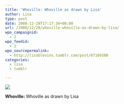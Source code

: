 ```yaml
---
title: 'Whoville: Whoville as drawn by Lisa'
author: Lisa
type: post
date: 2008-12-28T17:17:34+00:00
url: /2008/12/28/whoville-whoville-as-drawn-by-lisa/
wpo_campaignid:
  - 2
wpo_feedid:
  - 2
wpo_sourcepermalink:
  - http://lisablevins.tumblr.com/post/67169380
categories:
  - lisa
  - tumblr

---
```

![][1]

**Whoville:** Whoville as drawn by Lisa

 [1]: http://www.lisablevins.com/wp-o-matic/cache/e59a1_xMgN4OQMFi1ied4gPYfUvAPgo1_500.jpg